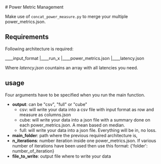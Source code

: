 # Power Metric Management 

Make use of `concat_power_measure.py` to merge your multiple power_metrics.json.

## Requirements 

Following architecture is required:

____input_format
    |____run_x
        |____power_metrics.json
        |____latency.json

Where *latency.json* countains an array with all latencies you need.

## usage

Four arguments have to be specified when you run the main function.
- **output**: can be "csv", "full" or "cube"
  - csv: will write your data into a csv file with input format as row and measure as columns.json
  - cube: will write your data into a json file with a summary done on each power_metrics.json. A mean based on median.
  - full: will write your data into a json file. Everything will be in, no loss.
- **main_folder**: path where the previous required architecture is, 
- **n_iterations**: number iteration inside one power_metrics.json. If various number of iterations have been used then use this format: {'folder': number_of_iteration}
- **file_to_write**: output file where to write your data